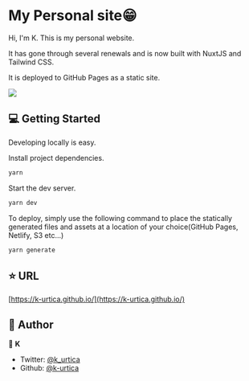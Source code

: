 <h1>My Personal site😁</h1>

Hi, I'm K. This is my personal website.

It has gone through several renewals and is now built with NuxtJS and Tailwind CSS.

It is deployed to GitHub Pages as a static site.

![](https://user-images.githubusercontent.com/46732829/162890083-8032237d-9c1f-4927-8064-7623042a3e77.png)

## 💻 Getting Started

Developing locally is easy.

Install project dependencies.

```bash
yarn
```

Start the dev server.

```bash
yarn dev
```

To deploy, simply use the following command to place the statically generated files and assets at a location of your choice(GitHub Pages, Netlify, S3 etc...)

```bash
yarn generate
```

## ⭐️ URL

[https://k-urtica.github.io/](https://k-urtica.github.io/)

## 👀 Author

👤 **K**

- Twitter: [@k_urtica](https://twitter.com/k_urtica)
- Github: [@k-urtica](https://github.com/k-urtica)
